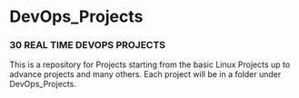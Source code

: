 # DevOps_Projects

### 30 REAL TIME DEVOPS PROJECTS


This is a repository for Projects starting from the basic Linux Projects up to advance projects and many others. Each project will be in a folder under DevOps_Projects.